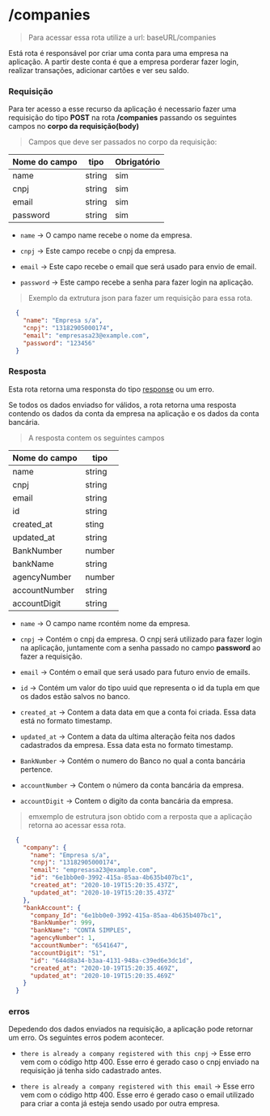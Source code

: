 # /companies

> Para acessar essa rota utilize a url: baseURL/companies

Está rota é responsável por criar uma conta para uma empresa na aplicação.
A partir deste conta é que a empresa porderar fazer login, realizar transações, adicionar cartões e ver seu saldo.

### Requisição
  Para ter acesso a esse recurso da aplicação é necessario fazer uma requisição do tipo **POST** na rota **/companies** passando os seguintes campos no **corpo da requisição(body)**

> Campos que deve ser passados no corpo da requisição:

  Nome do campo  | tipo   | Obrigatório
  -------  | ------ | -----------
  name     | string |  sim
  cnpj     | string |  sim
  email    | string |  sim
  password | string |  sim

   - ```name``` -> O campo name recebe o nome da empresa.

   - ```cnpj``` -> Este campo recebe o cnpj da empresa.

  - ```email``` -> Este capo recebe o email que será usado para envio de email.

  - ```password``` -> Este campo recebe a senha para fazer login na aplicação.

  > Exemplo da extrutura json para fazer um requisição para essa rota.

  ```json
    {
      "name": "Empresa s/a",
      "cnpj": "13182905000174",
      "email": "empresasa23@example.com",
      "password": "123456"
    }
  ```
### Resposta

Esta rota retorna uma responsta do tipo [response](https://expressjs.com/pt-br/api.html#res) ou um erro.

Se todos os dados enviadso for válidos, a rota retorna uma resposta contendo os dados da conta da empresa na aplicação e os dados da conta bancária.

> A resposta contem os seguintes campos

Nome do campo  | tipo
  -------     | ------ |
  name        | string |
  cnpj        | string |
  email       | string |
  id          | string |
  created_at  | sting  |
  updated_at  | string |
  BankNumber  | number |
  bankName    | string |
  agencyNumber  | number |
  accountNumber | string |
  accountDigit  | string |

   - ```name``` -> O campo name rcontém nome da empresa.

   - ```cnpj``` -> Contém o cnpj da empresa. O cnpj será utilizado para fazer login na aplicação, juntamente com a senha passado no campo **password** ao fazer a requisição.

  - ```email``` -> Contém o email que será usado para futuro envio de emails.
  - ```id``` -> Contém um valor do tipo uuid que representa o id da tupla em que os dados estão salvos no banco.

  - ```created_at``` -> Contem a data data em que a conta foi criada. Essa data está no formato timestamp.

  - ```updated_at``` -> Contem a data da ultima alteração feita nos dados cadastrados da empresa. Essa data esta no formato timestamp.

- ```BankNumber``` -> Contém o numero do Banco no qual a conta bancária pertence.

- ```accountNumber``` -> Contem o número da conta bancária da empresa.

- ```accountDigit``` -> Contem o digito da conta bancária da empresa.

> emxemplo de  estrutura json obtido com a rerposta que a aplicação retorna ao acessar essa rota.

```json
  {
    "company": {
      "name": "Empresa s/a",
      "cnpj": "13182905000174",
      "email": "empresasa23@example.com",
      "id": "6e1bb0e0-3992-415a-85aa-4b635b407bc1",
      "created_at": "2020-10-19T15:20:35.437Z",
      "updated_at": "2020-10-19T15:20:35.437Z"
    },
    "bankAccount": {
      "company_Id": "6e1bb0e0-3992-415a-85aa-4b635b407bc1",
      "BankNumber": 999,
      "bankName": "CONTA SIMPLES",
      "agencyNumber": 1,
      "accountNumber": "6541647",
      "accountDigit": "51",
      "id": "644d8a34-b3aa-4131-948a-c39ed6e3dc1d",
      "created_at": "2020-10-19T15:20:35.469Z",
      "updated_at": "2020-10-19T15:20:35.469Z"
    }
  }
```
### erros

Depedendo dos dados enviados na requisição, a aplicação pode retornar um erro. Os seguintes erros podem acontecer.

- ```there is already a company registered with this cnpj``` -> Esse erro vem com o código http 400. Esse erro é gerado caso o cnpj enviado na requisição já tenha sido cadastrado antes.

- ```there is already a company registered with this email``` -> Esse erro vem com o código http 400. Esse erro é gerado caso o email utilizado para criar a conta já esteja sendo usado por outra empresa.
